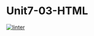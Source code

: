 # Unit7-03-HTML
 [![linter](https://github.com/Samir-Allaham/Unit7-03-HTML/workflows/linter/badge.svg)](https://github.com/marketplace/actions/super-linter)    
